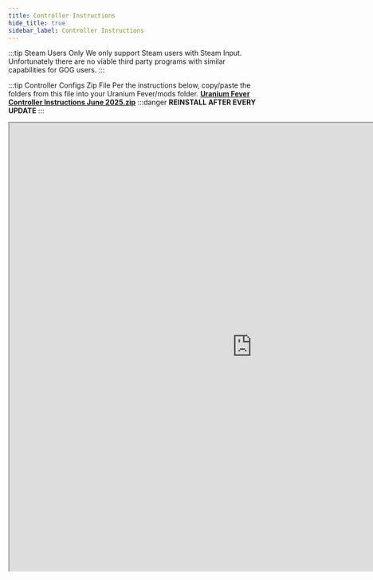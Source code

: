 ```yaml
---
title: Controller Instructions
hide_title: true
sidebar_label: Controller Instructions
---
```


:::tip Steam Users Only
We only support Steam users with Steam Input. Unfortunately there are no viable third party programs with similar capabilities for GOG users.
:::

:::tip Controller Configs Zip File
Per the instructions below, copy/paste the folders from this file into your Uranium Fever/mods folder. 
**[Uranium Fever Controller Instructions June 2025.zip](https://github.com/user-attachments/files/20978975/Uranium.Fever.Controller.Instructions.June.2025.zip)**
:::danger **REINSTALL AFTER EVERY UPDATE**
:::

<iframe src="https://drive.google.com/file/d/1nAGenU3BWlwNbUdpfq6azLQh-6uHYIgX/preview" width="974" height="900" allow="autoplay"></iframe>
